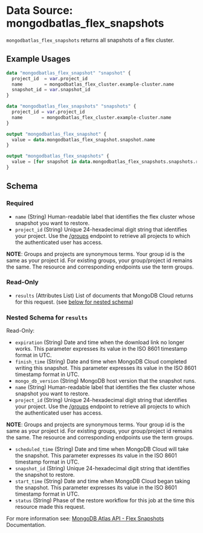 # Data Source: mongodbatlas_flex_snapshots

`mongodbatlas_flex_snapshots` returns all snapshots of a flex cluster.

## Example Usages
```terraform
data "mongodbatlas_flex_snapshot" "snapshot" {
  project_id  = var.project_id
  name        = mongodbatlas_flex_cluster.example-cluster.name
  snapshot_id = var.snapshot_id
}

data "mongodbatlas_flex_snapshots" "snapshots" {
  project_id = var.project_id
  name       = mongodbatlas_flex_cluster.example-cluster.name
}

output "mongodbatlas_flex_snapshot" {
  value = data.mongodbatlas_flex_snapshot.snapshot.name
}

output "mongodbatlas_flex_snapshots" {
  value = [for snapshot in data.mongodbatlas_flex_snapshots.snapshots.results : snapshot.snapshot_id]
}
```

<!-- schema generated by tfplugindocs -->
## Schema

### Required

- `name` (String) Human-readable label that identifies the flex cluster whose snapshot you want to restore.
- `project_id` (String) Unique 24-hexadecimal digit string that identifies your project. Use the [/groups](#tag/Projects/operation/listProjects) endpoint to retrieve all projects to which the authenticated user has access.

**NOTE**: Groups and projects are synonymous terms. Your group id is the same as your project id. For existing groups, your group/project id remains the same. The resource and corresponding endpoints use the term groups.

### Read-Only

- `results` (Attributes List) List of documents that MongoDB Cloud returns for this request. (see [below for nested schema](#nestedatt--results))

<a id="nestedatt--results"></a>
### Nested Schema for `results`

Read-Only:

- `expiration` (String) Date and time when the download link no longer works. This parameter expresses its value in the ISO 8601 timestamp format in UTC.
- `finish_time` (String) Date and time when MongoDB Cloud completed writing this snapshot. This parameter expresses its value in the ISO 8601 timestamp format in UTC.
- `mongo_db_version` (String) MongoDB host version that the snapshot runs.
- `name` (String) Human-readable label that identifies the flex cluster whose snapshot you want to restore.
- `project_id` (String) Unique 24-hexadecimal digit string that identifies your project. Use the [/groups](#tag/Projects/operation/listProjects) endpoint to retrieve all projects to which the authenticated user has access.

**NOTE**: Groups and projects are synonymous terms. Your group id is the same as your project id. For existing groups, your group/project id remains the same. The resource and corresponding endpoints use the term groups.
- `scheduled_time` (String) Date and time when MongoDB Cloud will take the snapshot. This parameter expresses its value in the ISO 8601 timestamp format in UTC.
- `snapshot_id` (String) Unique 24-hexadecimal digit string that identifies the snapshot to restore.
- `start_time` (String) Date and time when MongoDB Cloud began taking the snapshot. This parameter expresses its value in the ISO 8601 timestamp format in UTC.
- `status` (String) Phase of the restore workflow for this job at the time this resource made this request.

For more information see: [MongoDB Atlas API - Flex Snapshots](https://www.mongodb.com/docs/atlas/reference/api-resources-spec/v2/#tag/Flex-Snapshots/operation/listFlexBackups) Documentation.
